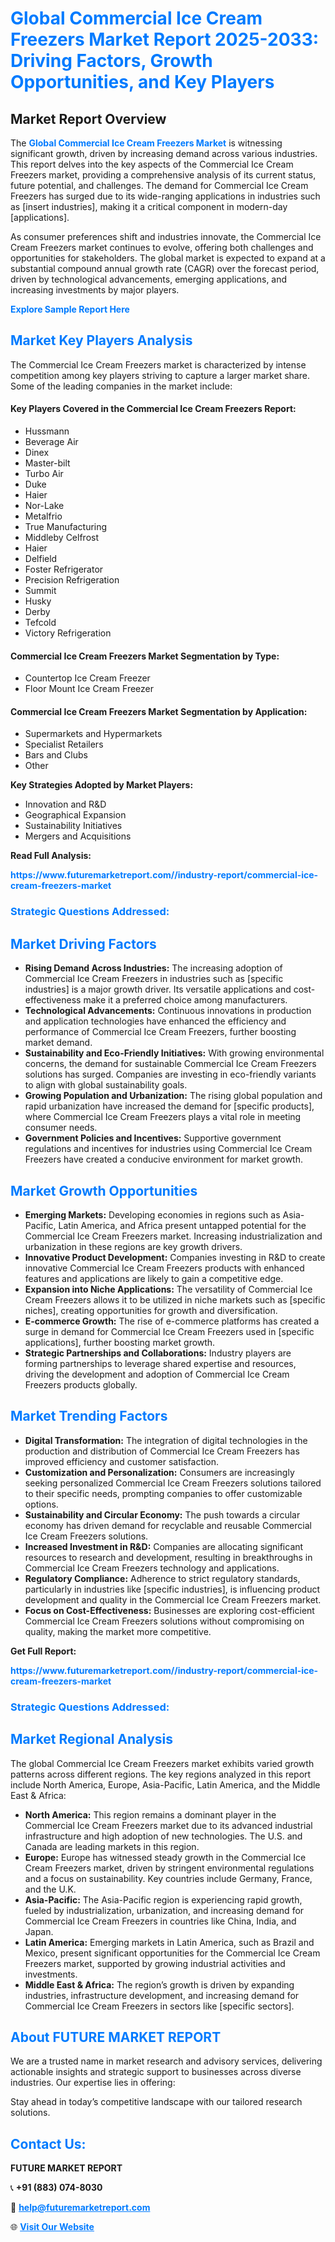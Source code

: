 <h1 style="color: #007BFF;">Global Commercial Ice Cream Freezers Market Report 2025-2033: Driving Factors, Growth Opportunities, and Key Players</h1>

<section id="overview">
<h2>Market Report Overview</h2>
<p>The <a href="https://www.futuremarketreport.com//industry-report/commercial-ice-cream-freezers-market" style="color: #007BFF; text-decoration: none;"><strong>Global Commercial Ice Cream Freezers Market</strong></a> is witnessing significant growth, driven by increasing demand across various industries. This report delves into the key aspects of the Commercial Ice Cream Freezers market, providing a comprehensive analysis of its current status, future potential, and challenges. The demand for Commercial Ice Cream Freezers has surged due to its wide-ranging applications in industries such as [insert industries], making it a critical component in modern-day [applications].</p>
<p>As consumer preferences shift and industries innovate, the Commercial Ice Cream Freezers market continues to evolve, offering both challenges and opportunities for stakeholders. The global market is expected to expand at a substantial compound annual growth rate (CAGR) over the forecast period, driven by technological advancements, emerging applications, and increasing investments by major players.</p>
</section>

<section id="overview">
<p><a href="https://www.futuremarketreport.com//request-sample/reportId=89486" style="color: #007BFF; text-decoration: none;"><strong>Explore Sample Report Here</strong></a></p>
</section>

<section id="key-players">
<h2 style="color: #007BFF;">Market Key Players Analysis</h2>
<p>The Commercial Ice Cream Freezers market is characterized by intense competition among key players striving to capture a larger market share. Some of the leading companies in the market include:</p>
<h4>Key Players Covered in the Commercial Ice Cream Freezers Report:</h4>
<ul><li>Hussmann</li><li>Beverage Air</li><li>Dinex</li><li>Master-bilt</li><li>Turbo Air</li><li>Duke</li><li>Haier</li><li>Nor-Lake</li><li>Metalfrio</li><li>True Manufacturing</li><li>Middleby Celfrost</li><li>Haier</li><li>Delfield</li><li>Foster Refrigerator</li><li>Precision Refrigeration</li><li>Summit</li><li>Husky</li><li>Derby</li><li>Tefcold</li><li>Victory Refrigeration</li></ul>
<h4>Commercial Ice Cream Freezers Market Segmentation by Type:</h4>
<ul><li>Countertop Ice Cream Freezer</li><li>Floor Mount Ice Cream Freezer</li></ul>

<h4>Commercial Ice Cream Freezers Market Segmentation by Application:</h4>
<ul><li>Supermarkets and Hypermarkets</li><li>Specialist Retailers</li><li>Bars and Clubs</li><li>Other</li></ul>
<p><strong>Key Strategies Adopted by Market Players:</strong></p>
<ul>
<li>Innovation and R&D</li>
<li>Geographical Expansion</li>
<li>Sustainability Initiatives</li>
<li>Mergers and Acquisitions</li>
</ul>
</section>

<section>
<p><strong>Read Full Analysis: </strong></p><a href="https://www.futuremarketreport.com//industry-report/commercial-ice-cream-freezers-market" style="color: #007BFF; text-decoration: none;"><strong>https://www.futuremarketreport.com//industry-report/commercial-ice-cream-freezers-market</strong></a>
<h3 style="color: #007BFF;">Strategic Questions Addressed:</h3>
</section>

<section id="driving-factors">
<h2 style="color: #007BFF;">Market Driving Factors</h2>
<ul>
<li><strong>Rising Demand Across Industries:</strong> The increasing adoption of Commercial Ice Cream Freezers in industries such as [specific industries] is a major growth driver. Its versatile applications and cost-effectiveness make it a preferred choice among manufacturers.</li>
<li><strong>Technological Advancements:</strong> Continuous innovations in production and application technologies have enhanced the efficiency and performance of Commercial Ice Cream Freezers, further boosting market demand.</li>
<li><strong>Sustainability and Eco-Friendly Initiatives:</strong> With growing environmental concerns, the demand for sustainable Commercial Ice Cream Freezers solutions has surged. Companies are investing in eco-friendly variants to align with global sustainability goals.</li>
<li><strong>Growing Population and Urbanization:</strong> The rising global population and rapid urbanization have increased the demand for [specific products], where Commercial Ice Cream Freezers plays a vital role in meeting consumer needs.</li>
<li><strong>Government Policies and Incentives:</strong> Supportive government regulations and incentives for industries using Commercial Ice Cream Freezers have created a conducive environment for market growth.</li>
</ul>
</section>

<section id="growth-opportunities">
<h2 style="color: #007BFF;">Market Growth Opportunities</h2>
<ul>
<li><strong>Emerging Markets:</strong> Developing economies in regions such as Asia-Pacific, Latin America, and Africa present untapped potential for the Commercial Ice Cream Freezers market. Increasing industrialization and urbanization in these regions are key growth drivers.</li>
<li><strong>Innovative Product Development:</strong> Companies investing in R&D to create innovative Commercial Ice Cream Freezers products with enhanced features and applications are likely to gain a competitive edge.</li>
<li><strong>Expansion into Niche Applications:</strong> The versatility of Commercial Ice Cream Freezers allows it to be utilized in niche markets such as [specific niches], creating opportunities for growth and diversification.</li>
<li><strong>E-commerce Growth:</strong> The rise of e-commerce platforms has created a surge in demand for Commercial Ice Cream Freezers used in [specific applications], further boosting market growth.</li>
<li><strong>Strategic Partnerships and Collaborations:</strong> Industry players are forming partnerships to leverage shared expertise and resources, driving the development and adoption of Commercial Ice Cream Freezers products globally.</li>
</ul>
</section>

<section id="trending-factors">
<h2 style="color: #007BFF;">Market Trending Factors</h2>
<ul>
<li><strong>Digital Transformation:</strong> The integration of digital technologies in the production and distribution of Commercial Ice Cream Freezers has improved efficiency and customer satisfaction.</li>
<li><strong>Customization and Personalization:</strong> Consumers are increasingly seeking personalized Commercial Ice Cream Freezers solutions tailored to their specific needs, prompting companies to offer customizable options.</li>
<li><strong>Sustainability and Circular Economy:</strong> The push towards a circular economy has driven demand for recyclable and reusable Commercial Ice Cream Freezers solutions.</li>
<li><strong>Increased Investment in R&D:</strong> Companies are allocating significant resources to research and development, resulting in breakthroughs in Commercial Ice Cream Freezers technology and applications.</li>
<li><strong>Regulatory Compliance:</strong> Adherence to strict regulatory standards, particularly in industries like [specific industries], is influencing product development and quality in the Commercial Ice Cream Freezers market.</li>
<li><strong>Focus on Cost-Effectiveness:</strong> Businesses are exploring cost-efficient Commercial Ice Cream Freezers solutions without compromising on quality, making the market more competitive.</li>
</ul>
</section>

<section>
<p><strong>Get Full Report: </strong></p><a href="https://www.futuremarketreport.com//industry-report/commercial-ice-cream-freezers-market" style="color: #007BFF; text-decoration: none;"><strong>https://www.futuremarketreport.com//industry-report/commercial-ice-cream-freezers-market</strong></a>
<h3 style="color: #007BFF;">Strategic Questions Addressed:</h3>
</section>


<section id="regional-analysis">
<h2 style="color: #007BFF;">Market Regional Analysis</h2>
<p>The global Commercial Ice Cream Freezers market exhibits varied growth patterns across different regions. The key regions analyzed in this report include North America, Europe, Asia-Pacific, Latin America, and the Middle East & Africa:</p>
<ul>
<li><strong>North America:</strong> This region remains a dominant player in the Commercial Ice Cream Freezers market due to its advanced industrial infrastructure and high adoption of new technologies. The U.S. and Canada are leading markets in this region.</li>
<li><strong>Europe:</strong> Europe has witnessed steady growth in the Commercial Ice Cream Freezers market, driven by stringent environmental regulations and a focus on sustainability. Key countries include Germany, France, and the U.K.</li>
<li><strong>Asia-Pacific:</strong> The Asia-Pacific region is experiencing rapid growth, fueled by industrialization, urbanization, and increasing demand for Commercial Ice Cream Freezers in countries like China, India, and Japan.</li>
<li><strong>Latin America:</strong> Emerging markets in Latin America, such as Brazil and Mexico, present significant opportunities for the Commercial Ice Cream Freezers market, supported by growing industrial activities and investments.</li>
<li><strong>Middle East & Africa:</strong> The region’s growth is driven by expanding industries, infrastructure development, and increasing demand for Commercial Ice Cream Freezers in sectors like [specific sectors].</li>
</ul>
</section>

<footer>
<h2 style="color: #007BFF;">About FUTURE MARKET REPORT</h2>
<p>We are a trusted name in market research and advisory services, delivering actionable insights and strategic support to businesses across diverse industries. Our expertise lies in offering:</p>

<p>Stay ahead in today’s competitive landscape with our tailored research solutions.</p>

<h2 style="color: #007BFF;">Contact Us:</h2>
<p><strong>FUTURE MARKET REPORT</strong></p>
<p>📞 <strong>+91 (883) 074-8030</strong></p>
<p>📧 <strong><a href="mailto:help@futuremarketreport.com" style="color: #007BFF;">help@futuremarketreport.com</a></strong></p>
<p>🌐 <strong><a href="https://www.futuremarketreport.com/" style="color: #007BFF;">Visit Our Website</a></strong></p>
</footer>